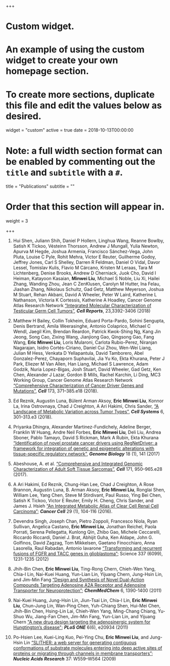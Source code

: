 +++
# Custom widget.
# An example of using the custom widget to create your own homepage section.
# To create more sections, duplicate this file and edit the values below as desired.
widget = "custom"
active = true
date = 2018-10-13T00:00:00

# Note: a full width section format can be enabled by commenting out the `title` and `subtitle` with a `#`.
title = "Publications"
subtitle = ""

# Order that this section will appear in.
weight = 3

+++




1. Hui Shen, Juliann Shih, Daniel P Hollern, Linghua Wang, Reanne Bowlby, Satish K Tickoo, Vésteinn Thorsson, Andrew J Mungall, Yulia Newton, Apurva M Hegde, Joshua Armenia, Francisco Sánchez-Vega, John Pluta, Louise C Pyle, Rohit Mehra, Victor E Reuter, Guilherme Godoy, Jeffrey Jones, Carl S Shelley, Darren R Feldman, Daniel O Vidal, Davor Lessel, Tomislav Kulis, Flavio M Cárcano, Kristen M Leraas, Tara M Lichtenberg, Denise Brooks, Andrew D Cherniack, Juok Cho, David I Heiman, Katayoon Kasaian, **Minwei Liu**, Michael S Noble, Liu Xi, Hailei Zhang, Wanding Zhou, Jean C ZenKlusen, Carolyn M Hutter, Ina Felau, Jiashan Zhang, Nikolaus Schultz, Gad Getz, Matthew Meyerson, Joshua M Stuart, Rehan Akbani, David A Wheeler, Peter W Laird, Katherine L Nathanson, Victoria K Cortessis, Katherine A Hoadley, Cancer Genome Atlas Research Network [“Integrated Molecular Characterization of Testicular Germ Cell Tumors”](https://www.ncbi.nlm.nih.gov/pubmed/29898407), ***Cell Reports***, 23,3392-3406 (2018)

2. Matthew H Bailey, Collin Tokheim, Eduard Porta-Pardo, Sohini Sengupta, Denis Bertrand, Amila Weerasinghe, Antonio Colaprico, Michael C Wendl, Jaegil Kim, Brendan Reardon, Patrick Kwok-Shing Ng, Kang Jin Jeong, Song Cao, Zixing Wang, Jianjiong Gao, Qingsong Gao, Fang Wang, **Eric Minwei Liu**, Loris Mularoni, Carlota Rubio-Perez, Niranjan Nagarajan, Isidro Cortés-Ciriano, Daniel Cui Zhou, Wen-Wei Liang, Julian M Hess, Venkata D Yellapantula, David Tamborero, Abel Gonzalez-Perez, Chayaporn Suphavilai, Jia Yu Ko, Ekta Khurana, Peter J Park, Eliezer M Van Allen, Han Liang, Michael S Lawrence, Adam Godzik, Nuria Lopez-Bigas, Josh Stuart, David Wheeler, Gad Getz, Ken Chen, Alexander J Lazar, Gordon B Mills, Rachel Karchin, Li Ding, MC3 Working Group, Cancer Genome Atlas Research Network [“Comprehensive Characterization of Cancer Driver Genes and Mutations”](https://www.ncbi.nlm.nih.gov/pubmed/29625053), ***Cell*** 173, 371–385.e18 (2018).

3.	Ed Reznik, Augustin Luna, Bülent Arman Aksoy, **Eric Minwei Liu**, Konnor La, Irina Ostrovnaya, Chad J Creighton, A Ari Hakimi, Chris Sander, [“A Landscape of Metabolic Variation across Tumor Types”](https://www.ncbi.nlm.nih.gov/pubmed/29396322), ***Cell Systems*** 6, 301–313.e3 (2018).

4. Priyanka Dhingra, Alexander Martinez-Fundichely, Adeline Berger, Franklin W Huang, Andre Neil Forbes, **Eric Minwei Liu**, Deli Liu, Andrea Sboner, Pablo Tamayo, David S Rickman, Mark A Rubin, Ekta Khurana [“Identification of novel prostate cancer drivers using RegNetDriver: a framework for integration of genetic and epigenetic alterations with tissue-specific regulatory network”](https://www.ncbi.nlm.nih.gov/pubmed/28750683), ***Genome Biology*** 18 (1), 141 (2017)

5. Abeshouse, A. et al. [“Comprehensive and Integrated Genomic Characterization of Adult Soft Tissue Sarcomas”](https://www.ncbi.nlm.nih.gov/pubmed/29100075), ***Cell*** 171, 950–965.e28 (2017).

6. A Ari Hakimi, Ed Reznik, Chung-Han Lee, Chad J Creighton, A Rose Brannon, Augustin Luna, B. Arman  Aksoy, **Eric Minwei Liu**, Ronglai Shen, William Lee, Yang Chen, Steve M Stirdivant, Paul Russo, Ying Bei Chen, Satish K Tickoo, Victor E Reuter, Emily H. Cheng, Chris Sander, and James J. Hsieh [“An Integrated Metabolic Atlas of Clear Cell Renal Cell Carcinoma”](https://www.ncbi.nlm.nih.gov/pubmed/26766592); ***Cancer Cell*** 29 (1), 104-116 (2016).

7. Devendra Singh, Joseph Chan, Pietro Zoppoli, Francesco Niola, Ryan Sullivan, Angelica Castano, **Eric Minwei Liu**, Jonathan Reichel, Paola Porrati, Serena Pellegatta, Kunlong Qin, Zhibo Gao, Michele Ceccarelli, Riccardo Riccardi, Daniel J. Brat, Abhijit Guha, Ken Aldape, John G. Golfinos, David Zagzag, Tom Mikkelsen, Gaetano Finocchiaro, Anna Lasorella, Raul Rabadan, Antonio Iavarone [“Transforming and recurrent fusions of FGFR and TACC genes in glioblastoma”](https://www.ncbi.nlm.nih.gov/pubmed/22837387); Science 337 (6099), 1231-1235 (2012)

8. Jhih-Bin Chen, **Eric Minwei Liu**, Ting-Rong Chern, Chieh-Wen Yang, Chia-I Lin, Nai-Kuei Huang, Yun-Lian Lin, Yijuang Chern, Jung-Hsin Lin, and Jim-Min Fang [“Design and Synthesis of Novel Dual-Action Compounds Targeting Adenosine A2A Receptor and Adenosine Transporter for Neuroprotection”](https://www.ncbi.nlm.nih.gov/pubmed/21692183); ***ChemMedChem*** 6, 1390-1400 (2011)

9. Nai-Kuei Huang, Jung-Hsin Lin, Jiun-Tsai Lin, Chia-I Lin, **Eric Minwei Liu**, Chun-Jung Lin, Wan-Ping Chen, Yuh-Chiang Shen, Hui-Mei Chen, Jhih-Bin Chen, Hsing-Lin Lai, Chieh-Wen Yang, Ming-Chang Chiang, Yu-Shuo Wu, Jiang-Fan Chen, Jim-Min Fang, Yun-Lian Lin, and Yijuang Chern ["A new drug design targeting the adenosinergic system for Hungtington’s disease"](https://www.ncbi.nlm.nih.gov/pubmed/21713039); ***PLoS ONE*** 6(6), e20934 (2011)

10. Po-Hsien Lee, Kuei-Ling Kuo, Pei-Ying Chu, **Eric Minwei Liu**, and Jung-Hsin Lin
	[“SLITHER: a web server for generating contiguous conformations of substrate molecules        entering into deep active sites of proteins or migrating through channels in membrane    transporters”](https://www.ncbi.nlm.nih.gov/pubmed/19433508); ***Nucleic Acids Research*** 37: W559–W564 (2009)
